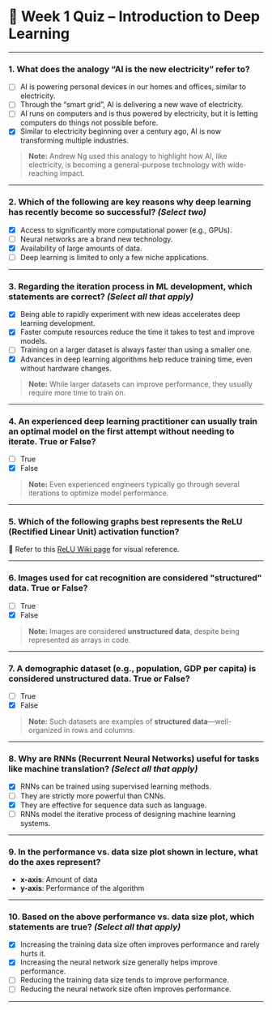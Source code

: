 # 📘 Week 1 Quiz – Introduction to Deep Learning

---

### 1. What does the analogy “AI is the new electricity” refer to?

- [ ] AI is powering personal devices in our homes and offices, similar to electricity.  
- [ ] Through the “smart grid”, AI is delivering a new wave of electricity.  
- [ ] AI runs on computers and is thus powered by electricity, but it is letting computers do things not possible before.  
- [x] Similar to electricity beginning over a century ago, AI is now transforming multiple industries.

> **Note:** Andrew Ng used this analogy to highlight how AI, like electricity, is becoming a general-purpose technology with wide-reaching impact.

---

### 2. Which of the following are key reasons why deep learning has recently become so successful? *(Select two)*

- [x] Access to significantly more computational power (e.g., GPUs).  
- [ ] Neural networks are a brand new technology.  
- [x] Availability of large amounts of data.  
- [ ] Deep learning is limited to only a few niche applications.

---

### 3. Regarding the iteration process in ML development, which statements are correct? *(Select all that apply)*

- [x] Being able to rapidly experiment with new ideas accelerates deep learning development.  
- [x] Faster compute resources reduce the time it takes to test and improve models.  
- [ ] Training on a larger dataset is always faster than using a smaller one.  
- [x] Advances in deep learning algorithms help reduce training time, even without hardware changes.

> **Note:** While larger datasets can improve performance, they usually require more time to train on.

---

### 4. An experienced deep learning practitioner can usually train an optimal model on the first attempt without needing to iterate. True or False?

- [ ] True  
- [x] False

> **Note:** Even experienced engineers typically go through several iterations to optimize model performance.

---

### 5. Which of the following graphs best represents the ReLU (Rectified Linear Unit) activation function?

🔗 Refer to this [ReLU Wiki page](https://en.wikipedia.org/wiki/Rectifier_(neural_networks)) for visual reference.

---

### 6. Images used for cat recognition are considered "structured" data. True or False?

- [ ] True  
- [x] False

> **Note:** Images are considered **unstructured data**, despite being represented as arrays in code.

---

### 7. A demographic dataset (e.g., population, GDP per capita) is considered unstructured data. True or False?

- [ ] True  
- [x] False

> **Note:** Such datasets are examples of **structured data**—well-organized in rows and columns.

---

### 8. Why are RNNs (Recurrent Neural Networks) useful for tasks like machine translation? *(Select all that apply)*

- [x] RNNs can be trained using supervised learning methods.  
- [ ] They are strictly more powerful than CNNs.  
- [x] They are effective for sequence data such as language.  
- [ ] RNNs model the iterative process of designing machine learning systems.

---

### 9. In the performance vs. data size plot shown in lecture, what do the axes represent?

- **x-axis**: Amount of data  
- **y-axis**: Performance of the algorithm

---

### 10. Based on the above performance vs. data size plot, which statements are true? *(Select all that apply)*

- [x] Increasing the training data size often improves performance and rarely hurts it.  
- [x] Increasing the neural network size generally helps improve performance.  
- [ ] Reducing the training data size tends to improve performance.  
- [ ] Reducing the neural network size often improves performance.

---
